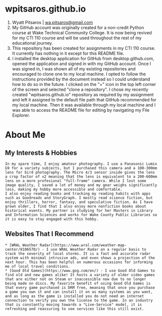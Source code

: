 # wpitsaros.github.io

1. Wyatt Pitsaros | wa.pitsaros@gmail.com
2. My GitHub account was originally created for a non-credit Python course at Wake Technical Community College. It is now being revived for my CTI 110 course and will be used throughout the rest of my educational journey.
3. This repository has been created for assignments in my CTI 110 course. It currently has nothing in it except for this README file.
4. I installed the desktop application for GitHub from desktop.github.com, opened the application and signed in with my GitHub account. Once I was signed in, I was shown all of my existing repositories and encouraged to clone one to my local machine. I opted to follow the instructions provided by the document instead so I could understand how to do so in the future. I clicked on the "+" icon in the top left corner of the screen and selected "clone a repository". I chose my recently created "wpitsaros.github.io" repository as required by my assignment and left it assigned to the default file path that GitHub recommended for my local machine. Then it was available through my local machine and I was able to access the README file for editing by navigating my File Explorer.



# About Me
## My Interests & Hobbies
    In my spare time, I enjoy amateur photography. I use a Panasonic Lumix G9 for a variety subjects, but I purchased this camera and a 100-300mm lens for bird photography. The Micro 4/3 sensor inside gives the lens a crop factor of x2 meaning that the lens is equivalent to a 200-600mm lens on a more profesional "full-frame" camera. While I lost some image quality, I saved a lot of money and my gear weighs significantly less, making my hobby more accessible and comfortable.
    I also enjoy reading books and tracking my reading habits with apps such as Goodreads and StoryGraph. I mostly read science fiction, but enjoy thrillers, horror, fantasy, and speculative fiction. As I have grown older, I find that I also enjoy more nonfiction books about historical events. My partner is studying for her Masters in Library and Information Sciences and works for Wake County Public Libraries so it is easy to stay engaged with this hobby.
## Websites That I Recommend
    * [WRAL Weather Radar](https://www.wral.com/weather-map-center/8106570/) - I use WRAL Weather Radar on a regular basis to track the severity of local storms. It is a fast and accurate radar system with minimal intrusive ads, and even shows a projection of the next hour. This has been helpful on numerous occasions for informing me of local travel conditions.
    * [Good Old Games](https://www.gog.com/en/) - I use Good Old Games to find old and new games alike! It hosts a variety of older video games that are either not on Steam or inaccessible now due to no longer being made on discs. My favorite benefit of using Good Old Games is that every game purchased is DRM free, meaning that once you purchase a game you own it and can install it on as many systems as you want, and as long as the game is installed you do not need an internet connection to verify you own the license to the game. In an industry that is constantly moving towards a "Live-Service" model, it is refreshing and reassuring to see services like this still exist.